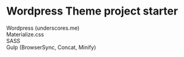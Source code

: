 # Wordpress Theme project starter
Wordpress (underscores.me) <br>
Materialize.css <br>
SASS <br>
Gulp (BrowserSync, Concat, Minify)
